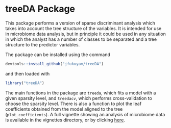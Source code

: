 # treeDA Package

This package performs a version of sparse discriminant analysis which
takes into account the tree structure of the variables. It is intended
for use in microbiome data analysis, but in principle it could be used
in any situation in which the analyst has a number of classes to be
separated and a tree structure to the predictor variables.

The package can be installed using the command
```r
devtools::install_github("jfukuyam/treeDA")
```
and then loaded with
```r
library("treeDA")
```

The main functions in the package are `treeda`, which fits a model
with a given sparsity level, and `treedacv`, which performs
cross-validation to choose the sparsity level. There is also a
function to plot the leaf coefficients obtained from the model aligned
to the tree (`plot_coefficients`). A full vignette showing an analysis
of microbiome data is available in the vignettes directory, or by
clicking [here](http://htmlpreview.github.io/?https://github.com/jfukuyama/treeDA/blob/master/vignettes/treeda-vignette.html).
